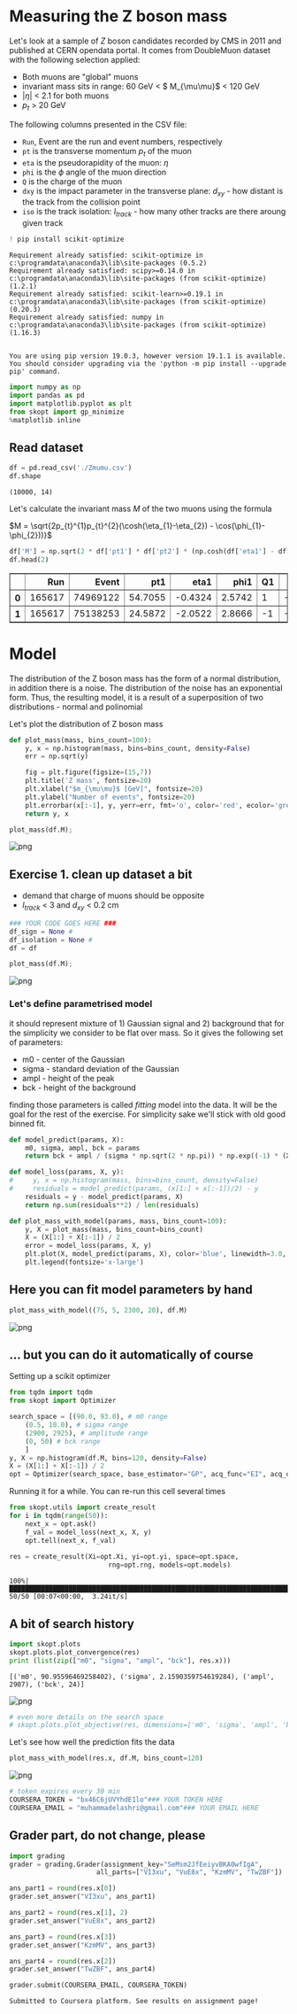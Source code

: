 
# Measuring the Z boson mass


Let's look at a sample of $Z$ boson candidates recorded by CMS in 2011 and published at CERN opendata portal. It comes from DoubleMuon dataset with the following selection applied:

- Both muons are "global" muons
- invariant mass sits in range: 60 GeV < $ M_{\mu\mu}$ < 120 GeV
- |$\eta$| < 2.1 for both muons
- $p_{t}$ > 20 GeV

The following columns presented in the CSV file:

- `Run`, Event are the run and event numbers, respectively
- `pt` is the transverse momentum $p_{t}$ of the muon
- `eta` is the pseudorapidity of the muon: $\eta$
- `phi` is the $\phi$ angle of the muon direction
- `Q` is the charge of the muon
- `dxy` is the impact parameter in the transverse plane: $d_{xy}$ - how distant is the track from the collision point
- `iso` is the track isolation: $I_{track}$ - how many other tracks are there aroung given track


```python
! pip install scikit-optimize
```

    Requirement already satisfied: scikit-optimize in c:\programdata\anaconda3\lib\site-packages (0.5.2)
    Requirement already satisfied: scipy>=0.14.0 in c:\programdata\anaconda3\lib\site-packages (from scikit-optimize) (1.2.1)
    Requirement already satisfied: scikit-learn>=0.19.1 in c:\programdata\anaconda3\lib\site-packages (from scikit-optimize) (0.20.3)
    Requirement already satisfied: numpy in c:\programdata\anaconda3\lib\site-packages (from scikit-optimize) (1.16.3)


    You are using pip version 19.0.3, however version 19.1.1 is available.
    You should consider upgrading via the 'python -m pip install --upgrade pip' command.



```python
import numpy as np
import pandas as pd
import matplotlib.pyplot as plt
from skopt import gp_minimize
%matplotlib inline
```

## Read dataset


```python
df = pd.read_csv('./Zmumu.csv')
df.shape
```




    (10000, 14)



Let's calculate the invariant mass $M$ of the two muons using the formula

$M = \sqrt{2p_{t}^{1}p_{t}^{2}(\cosh(\eta_{1}-\eta_{2}) - \cos(\phi_{1}-\phi_{2}))}$


```python
df['M'] = np.sqrt(2 * df['pt1'] * df['pt2'] * (np.cosh(df['eta1'] - df['eta2']) - np.cos(df['phi1'] - df['phi2'])))
df.head(2)
```




<div>
<style scoped>
    .dataframe tbody tr th:only-of-type {
        vertical-align: middle;
    }

    .dataframe tbody tr th {
        vertical-align: top;
    }

    .dataframe thead th {
        text-align: right;
    }
</style>
<table border="1" class="dataframe">
  <thead>
    <tr style="text-align: right;">
      <th></th>
      <th>Run</th>
      <th>Event</th>
      <th>pt1</th>
      <th>eta1</th>
      <th>phi1</th>
      <th>Q1</th>
      <th>dxy1</th>
      <th>iso1</th>
      <th>pt2</th>
      <th>eta2</th>
      <th>phi2</th>
      <th>Q2</th>
      <th>dxy2</th>
      <th>iso2</th>
      <th>M</th>
    </tr>
  </thead>
  <tbody>
    <tr>
      <th>0</th>
      <td>165617</td>
      <td>74969122</td>
      <td>54.7055</td>
      <td>-0.4324</td>
      <td>2.5742</td>
      <td>1</td>
      <td>-0.0745</td>
      <td>0.4999</td>
      <td>34.2464</td>
      <td>-0.9885</td>
      <td>-0.4987</td>
      <td>-1</td>
      <td>0.0712</td>
      <td>3.4221</td>
      <td>89.885919</td>
    </tr>
    <tr>
      <th>1</th>
      <td>165617</td>
      <td>75138253</td>
      <td>24.5872</td>
      <td>-2.0522</td>
      <td>2.8666</td>
      <td>-1</td>
      <td>-0.0554</td>
      <td>0.0000</td>
      <td>28.5389</td>
      <td>0.3852</td>
      <td>-1.9912</td>
      <td>1</td>
      <td>0.0515</td>
      <td>0.0000</td>
      <td>88.812177</td>
    </tr>
  </tbody>
</table>
</div>



# Model

The distribution of the Z boson mass has the form of a normal distribution, in addition there is a noise. The distribution of the noise has an exponential form. Thus, the resulting model, it is a result of a superposition of two distributions - normal and polinomial

Let's plot the distribution of Z boson mass


```python
def plot_mass(mass, bins_count=100):
    y, x = np.histogram(mass, bins=bins_count, density=False)
    err = np.sqrt(y)

    fig = plt.figure(figsize=(15,7))
    plt.title('Z mass', fontsize=20)
    plt.xlabel("$m_{\mu\mu}$ [GeV]", fontsize=20)
    plt.ylabel("Number of events", fontsize=20)
    plt.errorbar(x[:-1], y, yerr=err, fmt='o', color='red', ecolor='grey', capthick=0.5, zorder=1, label="data")
    return y, x
```


```python
plot_mass(df.M);
```


![png](index_files/index_10_0.png)


## Exercise 1. clean up dataset a bit
- demand that charge of muons should be opposite
- $I_{track}$ < 3 and $d_{xy}$ < 0.2 cm


```python
### YOUR CODE GOES HERE ###
df_sign = None #
df_isolation = None #
df = df
```


```python
plot_mass(df.M);
```


![png](index_files/index_13_0.png)


### Let's define parametrised model
it should represent mixture of 1) Gaussian signal and 2) background that for the simplicity we consider to be flat over mass. So it gives the following set of parameters:

- m0 - center of the Gaussian
- sigma - standard deviation of the Gaussian
- ampl - height of the peak
- bck - height of the background 

finding those parameters is called _fitting_ model into the data. It will be the goal for the rest of the exercise. For simplicity sake we'll stick with old good binned fit.


```python
def model_predict(params, X):
    m0, sigma, ampl, bck = params
    return bck + ampl / (sigma * np.sqrt(2 * np.pi)) * np.exp((-1) * (X - m0)**2 / (2 * sigma**2))
```


```python
def model_loss(params, X, y):
#     y, x = np.histogram(mass, bins=bins_count, density=False)
#     residuals = model_predict(params, (x[1:] + x[:-1])/2) - y 
    residuals = y - model_predict(params, X)
    return np.sum(residuals**2) / len(residuals)
```


```python
def plot_mass_with_model(params, mass, bins_count=100):
    y, X = plot_mass(mass, bins_count=bins_count)
    X = (X[1:] + X[:-1]) / 2
    error = model_loss(params, X, y)
    plt.plot(X, model_predict(params, X), color='blue', linewidth=3.0, zorder=2, label="fit, loss=%.2f" % error)
    plt.legend(fontsize='x-large')
```

## Here you can fit model parameters by hand


```python
plot_mass_with_model((75, 5, 2300, 20), df.M)

```


![png](index_files/index_19_0.png)


## ... but you can do it automatically of course

Setting up a scikit optimizer


```python
from tqdm import tqdm
from skopt import Optimizer

search_space = [(90.0, 93.0), # m0 range
    (0.5, 10.0), # sigma range
    (2900, 2925), # amplitude range
    (0, 50) # bck range
    ]
y, X = np.histogram(df.M, bins=120, density=False)
X = (X[1:] + X[:-1]) / 2
opt = Optimizer(search_space, base_estimator="GP", acq_func="EI", acq_optimizer="lbfgs")

```

Running it for a while. You can re-run this cell several times


```python
from skopt.utils import create_result
for i in tqdm(range(50)):
    next_x = opt.ask()
    f_val = model_loss(next_x, X, y)
    opt.tell(next_x, f_val)
    
res = create_result(Xi=opt.Xi, yi=opt.yi, space=opt.space,
                         rng=opt.rng, models=opt.models)

```

    100%|██████████████████████████████████████████████████████████████████████████████████| 50/50 [00:07<00:00,  3.24it/s]


## A bit of search history


```python
import skopt.plots
skopt.plots.plot_convergence(res)
print (list(zip(["m0", "sigma", "ampl", "bck"], res.x)))

```

    [('m0', 90.95596469258402), ('sigma', 2.1590359754619284), ('ampl', 2907), ('bck', 24)]



![png](index_files/index_26_1.png)



```python
# even more details on the search space
# skopt.plots.plot_objective(res, dimensions=['m0', 'sigma', 'ampl', 'bck'])

```

Let's see how well the prediction fits the data


```python
plot_mass_with_model(res.x, df.M, bins_count=120)
```


![png](index_files/index_29_0.png)



```python
# token expires every 30 min
COURSERA_TOKEN = "bx46C6jUVYhdE1lo"### YOUR TOKEN HERE
COURSERA_EMAIL = "muhammadelashri@gmail.com"### YOUR EMAIL HERE
```

## Grader part, do not change, please


```python
import grading
grader = grading.Grader(assignment_key="SeMsm2JfEeiyvBKA0wfIgA", 
                      all_parts=["VI3xu", "VuE8x", "KzmMV", "TwZBF"])

```


```python
ans_part1 = round(res.x[0])
grader.set_answer("VI3xu", ans_part1)

ans_part2 = round(res.x[1], 2)
grader.set_answer("VuE8x", ans_part2)

ans_part3 = round(res.x[3])
grader.set_answer("KzmMV", ans_part3)

ans_part4 = round(res.x[2])
grader.set_answer("TwZBF", ans_part4)

grader.submit(COURSERA_EMAIL, COURSERA_TOKEN)
```

    Submitted to Coursera platform. See results on assignment page!



```python

```

